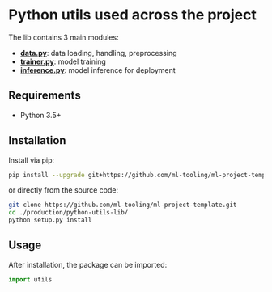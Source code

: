 # Python utils used across the project
The lib contains 3 main modules:
- **[data.py](./utils/data.py)**: data loading, handling, preprocessing
- **[trainer.py](./utils/trainer.py)**: model training
- **[inference.py](./utils/inference.py)**: model inference for deployment

## Requirements

* Python 3.5+

## Installation

Install via pip:

```bash
pip install --upgrade git+https://github.com/ml-tooling/ml-project-template#subdirectory=production/python-utils-lib
```

or directly from the source code:

```bash
git clone https://github.com/ml-tooling/ml-project-template.git
cd ./production/python-utils-lib/
python setup.py install
```

## Usage

After installation, the package can be imported:

```python
import utils
```
